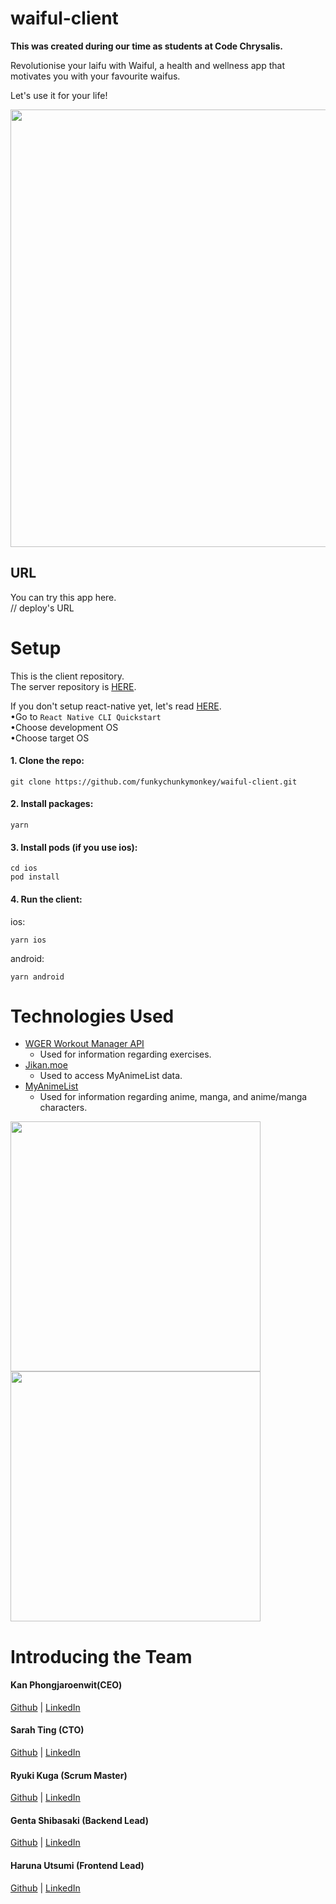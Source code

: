 # waiful-client

**This was created during our time as students at Code Chrysalis.**

Revolutionise your laifu with Waiful, a health and wellness app that motivates you with your favourite waifus.

Let's use it for your life!

<img src="https://user-images.githubusercontent.com/56245555/76932158-9c99ee80-692d-11ea-9cec-fbef66e13374.png" width="700px">

## URL

You can try this app here.  
// deploy's URL

# Setup

This is the client repository.  
The server repository is <a href=https://github.com/funkychunkymonkey/waiful-backend.git>HERE</a>.

If you don't setup react-native yet, let's read <a href=https://reactnative.dev/docs/getting-started>HERE</a>.  
 •Go to `React Native CLI Quickstart`  
 •Choose development OS  
 •Choose target OS

#### 1. Clone the repo:

```
git clone https://github.com/funkychunkymonkey/waiful-client.git
```

#### 2. Install packages:

```
yarn
```

#### 3. Install pods (if you use ios):

```
cd ios
pod install
```

#### 4. Run the client:

ios:

```
yarn ios
```

android:

```
yarn android
```

# Technologies Used

- [WGER Workout Manager API](http://wger.de/en)
  - Used for information regarding exercises.
- [Jikan.moe](https://jikan.moe/)
  - Used to access MyAnimeList data.
- [MyAnimeList](https://myanimelist.net/)
  - Used for information regarding anime, manga, and anime/manga characters.
  
<img src="https://user-images.githubusercontent.com/56245555/76932527-79237380-692e-11ea-89d5-5729fae82f14.png" width="400px"><img src="https://user-images.githubusercontent.com/56245555/76932649-c273c300-692e-11ea-8ca6-dd927089db9b.png" width="400px">



# Introducing the Team

#### Kan Phongjaroenwit(CEO)

[Github](https://github.com/kan4k4) | [LinkedIn](https://www.linkedin.com/in/contactkan/)

#### Sarah Ting (CTO)

[Github](https://github.com/sarahjting) | [LinkedIn](https://www.linkedin.com/in/sarahjting/)

#### Ryuki Kuga (Scrum Master)

[Github](https://github.com/ryukikikie) | [LinkedIn](https://www.linkedin.com/in/ryukikikie/)

#### Genta Shibasaki (Backend Lead)

[Github](https://github.com/GentaShibasaki) | [LinkedIn](https://www.linkedin.com/in/gentashibasaki/)

#### Haruna Utsumi (Frontend Lead)

[Github](https://github.com/harunamarun) | [LinkedIn](https://www.linkedin.com/in/harunamarun/)
